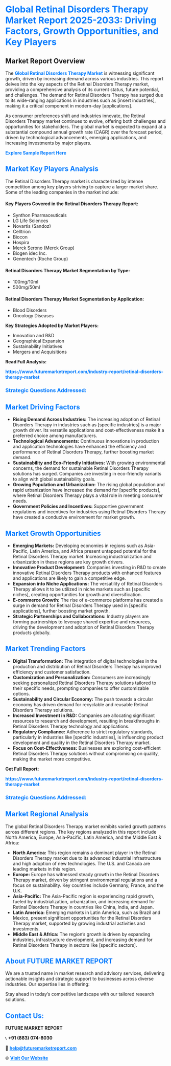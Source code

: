 <h1 style="color: #007BFF;">Global Retinal Disorders Therapy Market Report 2025-2033: Driving Factors, Growth Opportunities, and Key Players</h1>

<section id="overview">
<h2>Market Report Overview</h2>
<p>The <a href="https://www.futuremarketreport.com/industry-report/retinal-disorders-therapy-market" style="color: #007BFF; text-decoration: none;"><strong>Global Retinal Disorders Therapy Market</strong></a> is witnessing significant growth, driven by increasing demand across various industries. This report delves into the key aspects of the Retinal Disorders Therapy market, providing a comprehensive analysis of its current status, future potential, and challenges. The demand for Retinal Disorders Therapy has surged due to its wide-ranging applications in industries such as [insert industries], making it a critical component in modern-day [applications].</p>
<p>As consumer preferences shift and industries innovate, the Retinal Disorders Therapy market continues to evolve, offering both challenges and opportunities for stakeholders. The global market is expected to expand at a substantial compound annual growth rate (CAGR) over the forecast period, driven by technological advancements, emerging applications, and increasing investments by major players.</p>
</section>

<section id="overview">
<p><a href="https://www.futuremarketreport.com/request-sample/reportId=36241" style="color: #007BFF; text-decoration: none;"><strong>Explore Sample Report Here</strong></a></p>
</section>

<section id="key-players">
<h2 style="color: #007BFF;">Market Key Players Analysis</h2>
<p>The Retinal Disorders Therapy market is characterized by intense competition among key players striving to capture a larger market share. Some of the leading companies in the market include:</p>
<h4>Key Players Covered in the Retinal Disorders Therapy Report:</h4>
<ul><li>Synthon Pharmaceuticals</li><li>LG Life Sciences</li><li>Novartis (Sandoz)</li><li>Celltrion</li><li>Biocon</li><li>Hospira</li><li>Merck Serono (Merck Group)</li><li>Biogen idec Inc.</li><li>Genentech (Roche Group)</li></ul>
<h4>Retinal Disorders Therapy Market Segmentation by Type:</h4>
<ul><li>100mg/10ml</li><li>500mg/50ml</li></ul>

<h4>Retinal Disorders Therapy Market Segmentation by Application:</h4>
<ul><li>Blood Disorders</li><li>Oncology Diseases</li></ul>
<p><strong>Key Strategies Adopted by Market Players:</strong></p>
<ul>
<li>Innovation and R&D</li>
<li>Geographical Expansion</li>
<li>Sustainability Initiatives</li>
<li>Mergers and Acquisitions</li>
</ul>
</section>

<section>
<p><strong>Read Full Analysis: </strong></p><a href="https://www.futuremarketreport.com/industry-report/retinal-disorders-therapy-market" style="color: #007BFF; text-decoration: none;"><strong>https://www.futuremarketreport.com/industry-report/retinal-disorders-therapy-market</strong></a>
<h3 style="color: #007BFF;">Strategic Questions Addressed:</h3>
</section>

<section id="driving-factors">
<h2 style="color: #007BFF;">Market Driving Factors</h2>
<ul>
<li><strong>Rising Demand Across Industries:</strong> The increasing adoption of Retinal Disorders Therapy in industries such as [specific industries] is a major growth driver. Its versatile applications and cost-effectiveness make it a preferred choice among manufacturers.</li>
<li><strong>Technological Advancements:</strong> Continuous innovations in production and application technologies have enhanced the efficiency and performance of Retinal Disorders Therapy, further boosting market demand.</li>
<li><strong>Sustainability and Eco-Friendly Initiatives:</strong> With growing environmental concerns, the demand for sustainable Retinal Disorders Therapy solutions has surged. Companies are investing in eco-friendly variants to align with global sustainability goals.</li>
<li><strong>Growing Population and Urbanization:</strong> The rising global population and rapid urbanization have increased the demand for [specific products], where Retinal Disorders Therapy plays a vital role in meeting consumer needs.</li>
<li><strong>Government Policies and Incentives:</strong> Supportive government regulations and incentives for industries using Retinal Disorders Therapy have created a conducive environment for market growth.</li>
</ul>
</section>

<section id="growth-opportunities">
<h2 style="color: #007BFF;">Market Growth Opportunities</h2>
<ul>
<li><strong>Emerging Markets:</strong> Developing economies in regions such as Asia-Pacific, Latin America, and Africa present untapped potential for the Retinal Disorders Therapy market. Increasing industrialization and urbanization in these regions are key growth drivers.</li>
<li><strong>Innovative Product Development:</strong> Companies investing in R&D to create innovative Retinal Disorders Therapy products with enhanced features and applications are likely to gain a competitive edge.</li>
<li><strong>Expansion into Niche Applications:</strong> The versatility of Retinal Disorders Therapy allows it to be utilized in niche markets such as [specific niches], creating opportunities for growth and diversification.</li>
<li><strong>E-commerce Growth:</strong> The rise of e-commerce platforms has created a surge in demand for Retinal Disorders Therapy used in [specific applications], further boosting market growth.</li>
<li><strong>Strategic Partnerships and Collaborations:</strong> Industry players are forming partnerships to leverage shared expertise and resources, driving the development and adoption of Retinal Disorders Therapy products globally.</li>
</ul>
</section>

<section id="trending-factors">
<h2 style="color: #007BFF;">Market Trending Factors</h2>
<ul>
<li><strong>Digital Transformation:</strong> The integration of digital technologies in the production and distribution of Retinal Disorders Therapy has improved efficiency and customer satisfaction.</li>
<li><strong>Customization and Personalization:</strong> Consumers are increasingly seeking personalized Retinal Disorders Therapy solutions tailored to their specific needs, prompting companies to offer customizable options.</li>
<li><strong>Sustainability and Circular Economy:</strong> The push towards a circular economy has driven demand for recyclable and reusable Retinal Disorders Therapy solutions.</li>
<li><strong>Increased Investment in R&D:</strong> Companies are allocating significant resources to research and development, resulting in breakthroughs in Retinal Disorders Therapy technology and applications.</li>
<li><strong>Regulatory Compliance:</strong> Adherence to strict regulatory standards, particularly in industries like [specific industries], is influencing product development and quality in the Retinal Disorders Therapy market.</li>
<li><strong>Focus on Cost-Effectiveness:</strong> Businesses are exploring cost-efficient Retinal Disorders Therapy solutions without compromising on quality, making the market more competitive.</li>
</ul>
</section>

<section>
<p><strong>Get Full Report: </strong></p><a href="https://www.futuremarketreport.com/industry-report/retinal-disorders-therapy-market" style="color: #007BFF; text-decoration: none;"><strong>https://www.futuremarketreport.com/industry-report/retinal-disorders-therapy-market</strong></a>
<h3 style="color: #007BFF;">Strategic Questions Addressed:</h3>
</section>


<section id="regional-analysis">
<h2 style="color: #007BFF;">Market Regional Analysis</h2>
<p>The global Retinal Disorders Therapy market exhibits varied growth patterns across different regions. The key regions analyzed in this report include North America, Europe, Asia-Pacific, Latin America, and the Middle East & Africa:</p>
<ul>
<li><strong>North America:</strong> This region remains a dominant player in the Retinal Disorders Therapy market due to its advanced industrial infrastructure and high adoption of new technologies. The U.S. and Canada are leading markets in this region.</li>
<li><strong>Europe:</strong> Europe has witnessed steady growth in the Retinal Disorders Therapy market, driven by stringent environmental regulations and a focus on sustainability. Key countries include Germany, France, and the U.K.</li>
<li><strong>Asia-Pacific:</strong> The Asia-Pacific region is experiencing rapid growth, fueled by industrialization, urbanization, and increasing demand for Retinal Disorders Therapy in countries like China, India, and Japan.</li>
<li><strong>Latin America:</strong> Emerging markets in Latin America, such as Brazil and Mexico, present significant opportunities for the Retinal Disorders Therapy market, supported by growing industrial activities and investments.</li>
<li><strong>Middle East & Africa:</strong> The region’s growth is driven by expanding industries, infrastructure development, and increasing demand for Retinal Disorders Therapy in sectors like [specific sectors].</li>
</ul>
</section>

<footer>
<h2 style="color: #007BFF;">About FUTURE MARKET REPORT</h2>
<p>We are a trusted name in market research and advisory services, delivering actionable insights and strategic support to businesses across diverse industries. Our expertise lies in offering:</p>

<p>Stay ahead in today’s competitive landscape with our tailored research solutions.</p>

<h2 style="color: #007BFF;">Contact Us:</h2>
<p><strong>FUTURE MARKET REPORT</strong></p>
<p>📞 <strong>+91 (883) 074-8030</strong></p>
<p>📧 <strong><a href="mailto:help@futuremarketreport.com" style="color: #007BFF;">help@futuremarketreport.com</a></strong></p>
<p>🌐 <strong><a href="https://www.futuremarketreport.com/" style="color: #007BFF;">Visit Our Website</a></strong></p>
</footer>